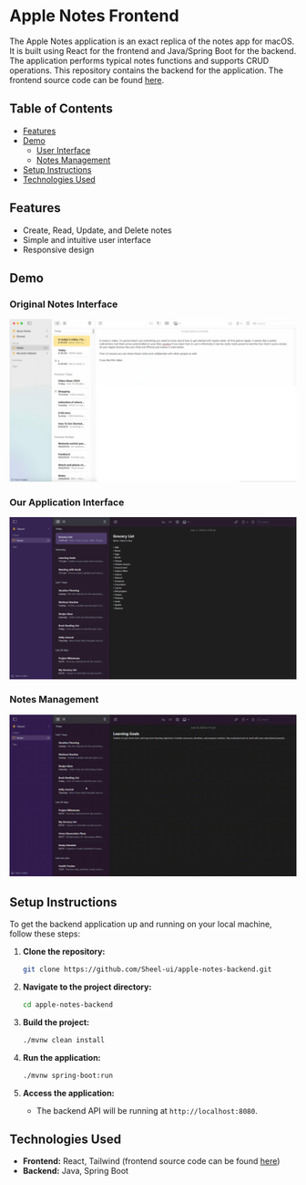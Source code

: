 # Apple Notes Frontend

The Apple Notes application is an exact replica of the notes app for macOS. It is built using React for the frontend and Java/Spring Boot for the backend. The application performs typical notes functions and supports CRUD operations. This repository contains the backend for the application. The frontend source code can be found [here](https://github.com/Sheel-ui/apple-notes-frontend).

## Table of Contents

- [Features](#features)
- [Demo](#demo)
  - [User Interface](#our-application-interface)
  - [Notes Management](#notes-management)
- [Setup Instructions](#setup-instructions)
- [Technologies Used](#technologies-used)

## Features

- Create, Read, Update, and Delete notes
- Simple and intuitive user interface
- Responsive design

## Demo

### Original Notes Interface
![User Interface](demo/original.png)

### Our Application Interface
![User Interface](demo/demo.png)


### Notes Management
![Notes Management](demo/demo.gif)

## Setup Instructions

To get the backend application up and running on your local machine, follow these steps:

1. **Clone the repository:**
    ```bash
    git clone https://github.com/Sheel-ui/apple-notes-backend.git
    ```

2. **Navigate to the project directory:**
    ```bash
    cd apple-notes-backend
    ```

3. **Build the project:**
    ```bash
    ./mvnw clean install
    ```

4. **Run the application:**
    ```bash
    ./mvnw spring-boot:run
    ```

5. **Access the application:**
    - The backend API will be running at `http://localhost:8080`.


## Technologies Used

- **Frontend:** React, Tailwind (frontend source code can be found [here](https://github.com/Sheel-ui/apple-notes-frontend))
- **Backend:** Java, Spring Boot 

